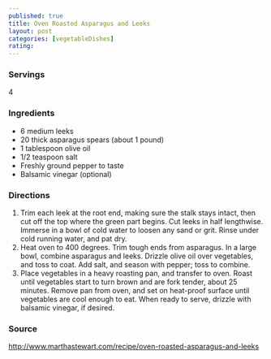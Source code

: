 ```yaml
---
published: true
title: Oven Roasted Asparagus and Leeks
layout: post
categories: [vegetableDishes]
rating: 
---
```

### Servings
4

### Ingredients
- 6 medium leeks
- 20 thick asparagus spears (about 1 pound)
- 1 tablespoon olive oil
- 1/2 teaspoon salt
- Freshly ground pepper to taste
- Balsamic vinegar (optional)




### Directions
1. Trim each leek at the root end, making sure the stalk stays intact, then cut off the top where the green part begins. Cut leeks in half lengthwise. Immerse in a bowl of cold water to loosen any sand or grit. Rinse under cold running water, and pat dry.
2. Heat oven to 400 degrees. Trim tough ends from asparagus. In a large bowl, combine asparagus and leeks. Drizzle olive oil over vegetables, and toss to coat. Add salt, and season with pepper; toss to combine.
3. Place vegetables in a heavy roasting pan, and transfer to oven. Roast until vegetables start to turn brown and are fork tender, about 25 minutes. Remove pan from oven, and set on heat-proof surface until vegetables are cool enough to eat. When ready to serve, drizzle with balsamic vinegar, if desired.

### Source
<a href="http://www.marthastewart.com/recipe/oven-roasted-asparagus-and-leeks" target="new">http://www.marthastewart.com/recipe/oven-roasted-asparagus-and-leeks</a>
